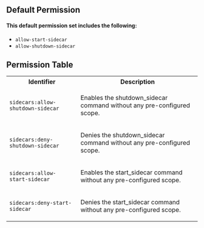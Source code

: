 ## Default Permission



#### This default permission set includes the following:

- `allow-start-sidecar`
- `allow-shutdown-sidecar`

## Permission Table

<table>
<tr>
<th>Identifier</th>
<th>Description</th>
</tr>


<tr>
<td>

`sidecars:allow-shutdown-sidecar`

</td>
<td>

Enables the shutdown_sidecar command without any pre-configured scope.

</td>
</tr>

<tr>
<td>

`sidecars:deny-shutdown-sidecar`

</td>
<td>

Denies the shutdown_sidecar command without any pre-configured scope.

</td>
</tr>

<tr>
<td>

`sidecars:allow-start-sidecar`

</td>
<td>

Enables the start_sidecar command without any pre-configured scope.

</td>
</tr>

<tr>
<td>

`sidecars:deny-start-sidecar`

</td>
<td>

Denies the start_sidecar command without any pre-configured scope.

</td>
</tr>
</table>
